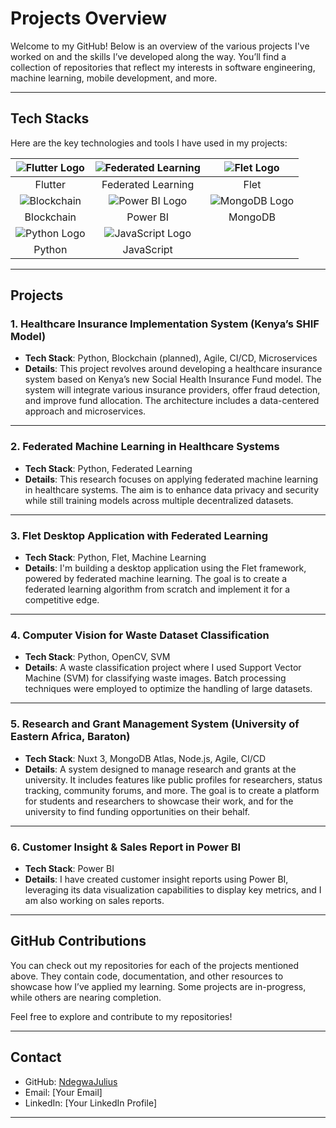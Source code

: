# Projects Overview

Welcome to my GitHub! Below is an overview of the various projects I've worked on and the skills I’ve developed along the way. You’ll find a collection of repositories that reflect my interests in software engineering, machine learning, mobile development, and more.

---

## Tech Stacks

Here are the key technologies and tools I have used in my projects:

| ![Flutter Logo](https://upload.wikimedia.org/wikipedia/commons/thumb/f/f7/Flutter_logo.svg/2560px-Flutter_logo.svg.png) | ![Federated Learning](https://upload.wikimedia.org/wikipedia/commons/thumb/5/5c/Federated_Learning_Logo.svg/1200px-Federated_Learning_Logo.svg.png) | ![Flet Logo](https://flet.dev/assets/logo.svg) |
| :----------------------------------------------------------: | :----------------------------------------------------------: | :----------------------------------------------------------: |
| Flutter                                                      | Federated Learning                                            | Flet                                                         |
| ![Blockchain](https://upload.wikimedia.org/wikipedia/commons/thumb/6/63/Blockchain_Logo_2019.svg/600px-Blockchain_Logo_2019.svg.png) | ![Power BI Logo](https://upload.wikimedia.org/wikipedia/commons/thumb/0/07/Power_BI_Logo_2022.svg/800px-Power_BI_Logo_2022.svg.png) | ![MongoDB Logo](https://upload.wikimedia.org/wikipedia/commons/thumb/4/47/MongoDB_Logo_2019.svg/600px-MongoDB_Logo_2019.svg.png) |
| Blockchain                                                  | Power BI                                                      | MongoDB                                                     |
| ![Python Logo](https://upload.wikimedia.org/wikipedia/commons/thumb/c/c3/Python-logo-notext.svg/1024px-Python-logo-notext.svg.png) | ![JavaScript Logo](https://upload.wikimedia.org/wikipedia/commons/thumb/6/6a/JavaScript-logo.png/640px-JavaScript-logo.png) |   |
| Python                                                      | JavaScript                                                    |                                                             |

---

## Projects

### 1. **Healthcare Insurance Implementation System (Kenya’s SHIF Model)**  
- **Tech Stack**: Python, Blockchain (planned), Agile, CI/CD, Microservices  
- **Details**: This project revolves around developing a healthcare insurance system based on Kenya’s new Social Health Insurance Fund model. The system will integrate various insurance providers, offer fraud detection, and improve fund allocation. The architecture includes a data-centered approach and microservices.

---

### 2. **Federated Machine Learning in Healthcare Systems**  
- **Tech Stack**: Python, Federated Learning  
- **Details**: This research focuses on applying federated machine learning in healthcare systems. The aim is to enhance data privacy and security while still training models across multiple decentralized datasets.

---

### 3. **Flet Desktop Application with Federated Learning**  
- **Tech Stack**: Python, Flet, Machine Learning  
- **Details**: I'm building a desktop application using the Flet framework, powered by federated machine learning. The goal is to create a federated learning algorithm from scratch and implement it for a competitive edge.

---

### 4. **Computer Vision for Waste Dataset Classification**  
- **Tech Stack**: Python, OpenCV, SVM  
- **Details**: A waste classification project where I used Support Vector Machine (SVM) for classifying waste images. Batch processing techniques were employed to optimize the handling of large datasets.

---

### 5. **Research and Grant Management System (University of Eastern Africa, Baraton)**  
- **Tech Stack**: Nuxt 3, MongoDB Atlas, Node.js, Agile, CI/CD  
- **Details**: A system designed to manage research and grants at the university. It includes features like public profiles for researchers, status tracking, community forums, and more. The goal is to create a platform for students and researchers to showcase their work, and for the university to find funding opportunities on their behalf.

---

### 6. **Customer Insight & Sales Report in Power BI**  
- **Tech Stack**: Power BI  
- **Details**: I have created customer insight reports using Power BI, leveraging its data visualization capabilities to display key metrics, and I am also working on sales reports.

---

## GitHub Contributions

You can check out my repositories for each of the projects mentioned above. They contain code, documentation, and other resources to showcase how I’ve applied my learning. Some projects are in-progress, while others are nearing completion.

Feel free to explore and contribute to my repositories!

---

## Contact

- GitHub: [NdegwaJulius](https://github.com/NdegwaJulius)
- Email: [Your Email]  
- LinkedIn: [Your LinkedIn Profile]  

---
